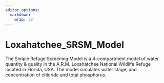 ```yaml
---
editor_options: 
  markdown: 
    wrap: 72
---
```


# Loxahatchee_SRSM_Model

The Simple Refuge Screening Model is a 4-compartment model of water
quantity & quality in the A.R.M. Loxahatchee National Wildlife Refuge
located in Florida, USA. The model simulates water stage, and
concentration of chloride and total phosphorus.
